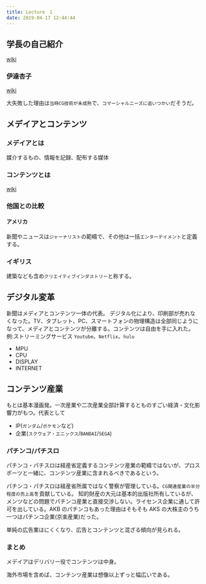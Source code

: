 ```yaml
---
title: Lecture　1
date: 2019-04-17 12:44:44
---
```


## 学長の自己紹介

[wiki](https://ja.wikipedia.org/wiki/%E6%9D%89%E5%B1%B1%E7%9F%A5%E4%B9%8B)

### 伊達杏子

[wiki](https://ja.wikipedia.org/wiki/%E4%BC%8A%E9%81%94%E6%9D%8F%E5%AD%90)

大失敗した理由は`当時CG技術が未成熟`で、`コマーシャルニーズに追いつかい`だそうだ。

## メデイアとコンテンツ

### メデイアとは

媒介するもの、情報を記録、配布する媒体

### コンテンツとは

[wiki](https://ja.wikipedia.org/wiki/%E3%82%B3%E3%83%B3%E3%83%86%E3%83%B3%E3%83%84%E7%94%A3%E6%A5%AD)

### 他国との比較

#### アメリカ

新聞やニュースは`ジャーナリスト`の範疇で、その他は一括`エンターテイメント`と定義する。

### イギリス

建築なども含め`クリエイティブインダストリー`と称する。

## デジタル変革

新聞はメディアとコンテンツ一体の代表。
デジタル化により、印刷部が売れなくなった。TV、タブレット、PC、スマートフォンの物理構造は全部同じようになって、メディアとコンテンツが分離する。コンテンツは自由を手に入れた。例:ストリーミングサービス `Youtube`、`Netflix`、`hulu`

- MPU
- CPU
- DISPLAY
- INTERNET

## コンテンツ産業

もとは基本漫画発。一次産業や二次産業全部計算するとものすごい経済・文化影響力がもつ。代表として

- IP(`ガンダム`/`ポケモン`など)
- 企業(`スクウェア・エニックス`/`BANDAI`/`SEGA`)

### パチンコ/パチスロ

パチンコ・パチスロは経産省定義するコンテンツ産業の範疇ではないが、プロスポーツと一緒に、コンテンツ産業に含まれるべきであるという。

パチンコ・パチスロは経産省所属ではなく警察が管理している。`CG関連産業の半分程度の売上高`を貢献している。
知的財産の大元は基本的出版社所有しているが、メンツなどの問題でパチンコ産業と直接交渉しない。ライセンス企業に通して許可を出している。AKB のパチンコもあった理由はそもそも AKS の大株主のうち一つはパチンコ企業(京楽産業)だった。

単純の広告業はにくくなり、広告とコンテンツと混ざる傾向が見られる。

### まとめ

メデイアはデリバリー役でコンテンツは中身。

海外市場を含めば、コンテンツ産業は想像以上ずっと幅広いである。
